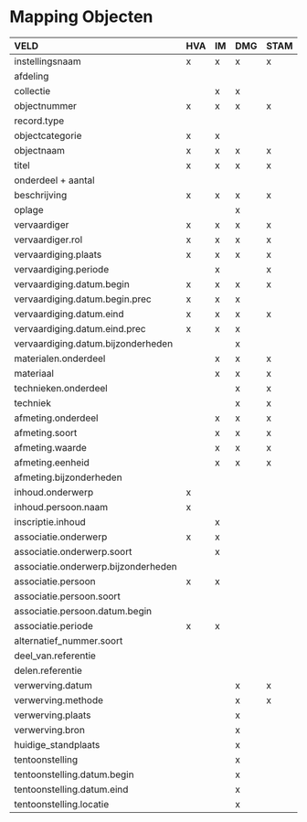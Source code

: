 # Mapping Objecten



| VELD | HVA | IM | DMG | STAM | AG |
| :--- | :--- | :--- | :--- | :--- | :--- |
| instellingsnaam | x | x | x | x | x |
| afdeling |  |  |  |  | x |
| collectie |  | x | x |  | x |
| objectnummer | x | x | x | x | x |
| record.type |  |  |  |  | x |
| objectcategorie | x | x |  |  | x |
| objectnaam | x | x | x | x | x |
| titel | x | x | x | x | x |
| onderdeel + aantal |  |  |  |  | x |
| beschrijving | x | x | x | x | x |
| oplage |  |  | x |  |  |
| vervaardiger | x | x | x | x |  |
| vervaardiger.rol | x | x | x | x |  |
| vervaardiging.plaats | x | x | x | x |  |
| vervaardiging.periode |  | x |  | x |  |
| vervaardiging.datum.begin | x | x | x | x |  |
| vervaardiging.datum.begin.prec | x | x | x |  |  |
| vervaardiging.datum.eind | x | x | x | x |  |
| vervaardiging.datum.eind.prec | x | x | x |  |  |
| vervaardiging.datum.bijzonderheden |  |  | x |  |  |
| materialen.onderdeel |  | x | x | x |  |
| materiaal |  | x | x | x | x |
| technieken.onderdeel |  |  | x | x |  |
| techniek |  |  | x | x | x |
| afmeting.onderdeel |  | x | x | x |  |
| afmeting.soort |  | x | x | x | x |
| afmeting.waarde |  | x | x | x | x |
| afmeting.eenheid |  | x | x | x | x |
| afmeting.bijzonderheden |  |  |  |  | x |
| inhoud.onderwerp | x |  |  |  |  |
| inhoud.persoon.naam | x |  |  |  |  |
| inscriptie.inhoud |  | x |  |  |  |
| associatie.onderwerp | x | x |  |  | x |
| associatie.onderwerp.soort |  | x |  |  | x |
| associatie.onderwerp.bijzonderheden |  |  |  |  | x |
| associatie.persoon | x | x |  |  | x |
| associatie.persoon.soort |  |  |  |  | x |
| associatie.persoon.datum.begin |  |  |  |  | x |
| associatie.periode | x | x |  |  |  |
| alternatief\_nummer.soort |  |  |  |  | x |
| deel\_van.referentie |  |  |  |  | x |
| delen.referentie |  |  |  |  | x |
| verwerving.datum |  |  | x | x | x |
| verwerving.methode |  |  | x | x | x |
| verwerving.plaats |  |  | x |  |  |
| verwerving.bron |  |  | x |  | x |
| huidige\_standplaats |  |  | x |  |  |
| tentoonstelling |  |  | x |  |  |
| tentoonstelling.datum.begin |  |  | x |  |  |
| tentoonstelling.datum.eind |  |  | x |  |  |
| tentoonstelling.locatie |  |  | x |  |  |

